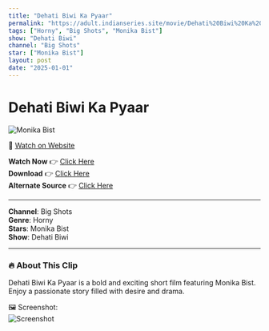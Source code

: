 ```yaml
---
title: "Dehati Biwi Ka Pyaar"
permalink: "https://adult.indianseries.site/movie/Dehati%20Biwi%20Ka%20Pyaar"
tags: ["Horny", "Big Shots", "Monika Bist"]
show: "Dehati Biwi"
channel: "Big Shots"
star: ["Monika Bist"]
layout: post
date: "2025-01-01"
---
```


# Dehati Biwi Ka Pyaar

![Monika Bist](https://shorts.desisins.com/wp-content/uploads/2024/09/Dehati-Biwi-DesiSins.com_-1.jpg)

🔗 [Watch on Website](https://adult.indianseries.site/movie/Dehati%20Biwi%20Ka%20Pyaar)

**Watch Now** 👉 [Click Here](https://adult.indianseries.site/movie/Dehati%20Biwi%20Ka%20Pyaar)  
**Download** 👉 [Click Here](https://adult.indianseries.site/movie/Dehati%20Biwi%20Ka%20Pyaar)  
**Alternate Source** 👉 [Click Here](https://adult.indianseries.site/movie/Dehati%20Biwi%20Ka%20Pyaar)

---

**Channel**: Big Shots  
**Genre**: Horny  
**Stars**: Monika Bist  
**Show**: Dehati Biwi

---

### 🔥 About This Clip

Dehati Biwi Ka Pyaar is a bold and exciting short film featuring Monika Bist. Enjoy a passionate story filled with desire and drama.
 
🖼️ Screenshot:  
![Screenshot](https://shorts.desisins.com/wp-content/uploads/2024/09/Dehati-Biwi-DesiSins.com_-1.jpg)

